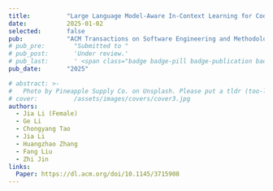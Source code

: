 ```yaml
---
title:          "Large Language Model-Aware In-Context Learning for Code Generation"
date:           2025-01-02
selected:       false
pub:            "ACM Transactions on Software Engineering and Methodology (TOSEM)"
# pub_pre:        "Submitted to "
# pub_post:       'Under review.'
# pub_last:       ' <span class="badge badge-pill badge-publication badge-success">CCF-A</span>'
pub_date:       "2025"

# abstract: >-
#   Photo by Pineapple Supply Co. on Unsplash. Please put a tldr (too-long-didnt-read, 1~2 sentences) of your publication here. It is not recommended to put the actual abstract here because it is usually too long to fit in. $\LaTeX$ is supported. $a=b+c$.
# cover:          /assets/images/covers/cover3.jpg
authors:
  - Jia Li (Female)
  - Ge Li
  - Chongyang Tao
  - Jia Li
  - Huangzhao Zhang
  - Fang Liu
  - Zhi Jin
links:
  Paper: https://dl.acm.org/doi/10.1145/3715908
---
```

